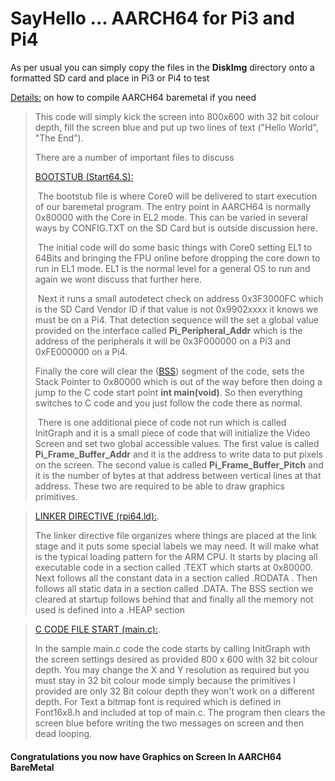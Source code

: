 
# SayHello ... AARCH64 for Pi3 and Pi4
As per usual you can simply copy the files in the **DiskImg** directory onto a formatted SD card and place in Pi3 or Pi4 to test

[Details:](https://github.com/LdB-ECM/Docs_and_Images/blob/master/Documentation/COMPILING%20AARCH64%20CODE.md)  on how to compile AARCH64 baremetal if you need



>
>This code will simply kick the screen into 800x600 with 32 bit colour depth, fill the screen blue and put up two lines of text ("Hello World", "The End").
>
>There are a number of important files to discuss
>
>[BOOTSTUB (Start64.S):](Start64.S)
>
>​	The bootstub file is where Core0 will be delivered to start execution of our baremetal program. The entry point in AARCH64 is normally 0x80000 with the Core in EL2 mode. This can be varied in several ways by CONFIG.TXT on the SD Card but is outside discussion here.
>
>
>
>​	The initial code will do some basic things with Core0 setting EL1 to 64Bits and bringing the FPU online before dropping the core down to run in EL1 mode. EL1 is the normal level for a general OS to run and again we wont discuss that further here. 
>
>
>
>​	Next it runs a small autodetect check on address 0x3F3000FC which is the SD Card Vendor ID if that value is not 0x9902xxxx it knows we must be on a Pi4. That detection sequence will the set a global value provided on the interface called **Pi_Peripheral_Addr** which is the address of the peripherals it will be 0x3F000000 on a Pi3 and 0xFE000000 on a Pi4.
>
> 
>
> 	Finally the core will clear the ([BSS](https://en.wikipedia.org/wiki/.bss)) segment of the code, sets the Stack Pointer to 0x80000 which is out of the way before then doing a jump to the C code start point **int main(void)**. So then everything switches to C code and you just follow the code there as normal. 
>
>
>
>​	There is one additional piece of code not run which is called InitGraph and it is a small piece of code that will initialize the Video Screen and set two global accessible values.  The first value is called **Pi_Frame_Buffer_Addr** and it is the address to write data to put pixels on the screen. The second value is called  **Pi_Frame_Buffer_Pitch**  and it is the number of bytes at that address between vertical lines at that address. These two are required to be able to draw graphics primitives.
>
>

>[LINKER DIRECTIVE (rpi64.ld):](rpi64.ld).
>
>   The linker directive file organizes where things are placed at the link stage and it puts some special labels we may need. It will make what is the typical loading pattern for the ARM CPU. It starts by placing all executable code in a section called .TEXT which starts at 0x80000. Next follows all the constant data in a section called .RODATA . Then follows all static data in a section called .DATA. The BSS section we cleared at startup follows behind that and finally all the memory not used is defined into a .HEAP section



>[C CODE FILE START (main.c):](main.c).
>
>   In the sample main.c code the code starts by calling InitGraph with the screen settings desired as provided 800 x 600 with 32 bit colour depth. You may change the X and Y resolution as required but you must stay in 32 bit colour mode simply because the primitives I provided are only 32 Bit colour depth they won't work on a different depth.  For Text a bitmap font is required which is defined in Font16x8.h and included at top of main.c. The program then clears the screen blue  before writing the two messages on screen and then dead looping.
>
>

#### **Congratulations you now have Graphics on Screen In AARCH64 BareMetal**